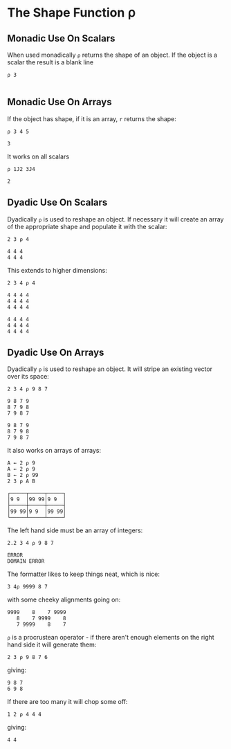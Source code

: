 # The Shape Function ⍴

## Monadic Use On Scalars

When used monadically `⍴` returns the shape of an object. If the object is a scalar the result is a blank line

```pometo
⍴ 3
```

```pometo_results

```

## Monadic Use On Arrays

If the object has shape, if it is an array, `r` returns the shape:

```pometo
⍴ 3 4 5
```

```pometo_results
3
```

It works on all scalars

```pometo
⍴ 1J2 3J4
```

```pometo_results
2
```

## Dyadic Use On Scalars

Dyadically `⍴` is used to reshape an object. If necessary it will create an array of the appropriate shape and populate it with the scalar:

```pometo
2 3 ⍴ 4
```

```pometo_results
4 4 4
4 4 4
```

This extends to higher dimensions:

```pometo
2 3 4 ⍴ 4
```

```pometo_results
4 4 4 4
4 4 4 4
4 4 4 4

4 4 4 4
4 4 4 4
4 4 4 4
```

## Dyadic Use On Arrays

Dyadically `⍴` is used to reshape an object. It will stripe an existing vector over its space:

```pometo
2 3 4 ⍴ 9 8 7
```

```pometo_results
9 8 7 9
8 7 9 8
7 9 8 7

9 8 7 9
8 7 9 8
7 9 8 7
```

It also works on arrays of arrays:

```pometo
A ← 2 ⍴ 9
A ← 2 ⍴ 9
B ← 2 ⍴ 99
2 3 ⍴ A B
```

```pometo_results
┌─────┬─────┬─────┐
│9 9  │99 99│9 9  │
├─────┼─────┼─────┤
│99 99│9 9  │99 99│
└─────┴─────┴─────┘
```

The left hand side must be an array of integers:

```pometo
2.2 3 4 ⍴ 9 8 7
```

```pometo_results
ERROR
DOMAIN ERROR
```

The formatter likes to keep things neat, which is nice:

```pometo
3 4⍴ 9999 8 7
```

with some cheeky alignments going on:

```pometo_results
9999    8    7 9999
   8    7 9999    8
   7 9999    8    7
```

`⍴` is a procrustean operator - if there aren't enough elements on the right hand side it will generate them:

```pometo
2 3 ⍴ 9 8 7 6
```
giving:

```pometo_results
9 8 7
6 9 8
```
If there are too many it will chop some off:

```pometo
1 2 ⍴ 4 4 4
```

giving:

```pometo_results
4 4
```
